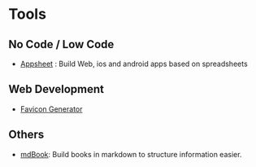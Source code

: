 # Tools

## No Code / Low Code
- [Appsheet](https://about.appsheet.com/home/) : Build Web, ios and android apps based on spreadsheets

## Web Development
- [Favicon Generator](https://realfavicongenerator.net/)

## Others
- [mdBook](./mdBook.md): Build books in markdown to structure information easier.
